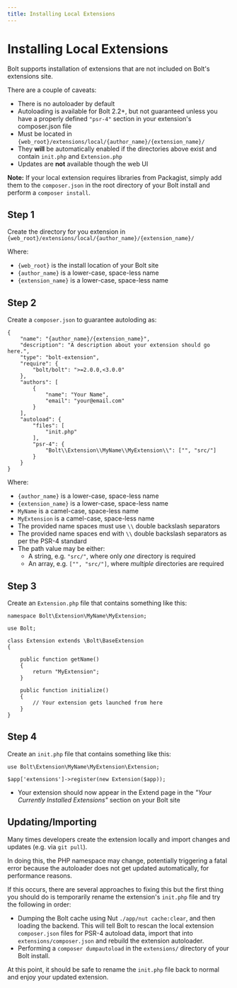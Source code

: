 ```yaml
---
title: Installing Local Extensions
---
```

Installing Local Extensions
===========================

Bolt supports installation of extensions that are not included on Bolt's
extensions site.

There are a couple of caveats:

- There is no autoloader by default
- Autoloading is available for Bolt 2.2+, but not guaranteed unless you have a
  properly defined `"psr-4"` section in your extension's composer.json file
- Must be located in `{web_root}/extensions/local/{author_name}/{extension_name}/`
- They **will** be automatically enabled if the directories above exist and
  contain `init.php` and `Extension.php`
- Updates are **not** available though the web UI

**Note:** If your local extension requires libraries from Packagist, simply add
them to the `composer.json` in the root directory of your Bolt install and
perform a `composer install`.

Step 1
------

Create the directory for you extension in
`{web_root}/extensions/local/{author_name}/{extension_name}/`

Where:
 - `{web_root}` is the install location of your Bolt site
 - `{author_name}` is a lower-case, space-less name
 - `{extension_name}` is a lower-case, space-less name

Step 2
------

Create a `composer.json` to guarantee autoloding as:

```
{
    "name": "{author_name}/{extension_name}",
    "description": "A description about your extension should go here.",
    "type": "bolt-extension",
    "require": {
        "bolt/bolt": ">=2.0.0,<3.0.0"
    },
    "authors": [
        {
            "name": "Your Name",
            "email": "your@email.com"
        }
    ],
    "autoload": {
        "files": [
            "init.php"
        ],
        "psr-4": {
            "Bolt\\Extension\\MyName\\MyExtension\\": ["", "src/"]
        }
    }
}

```
Where:
 - `{author_name}` is a lower-case, space-less name
 - `{extension_name}` is a lower-case, space-less name
 - `MyName` is a camel-case, space-less name
 - `MyExtension` is a camel-case, space-less name
 - The provided name spaces must use `\\` double backslash separators
 - The provided name spaces end with `\\` double backslash separators as per the
   PSR-4 standard
 - The path value may be either:
   - A string, e.g. `"src/"`, where only *one* directory is required
   - An array, e.g. `["", "src/"]`, where *multiple* directories are required

Step 3
------

Create an `Extension.php` file that contains something like this:

```
namespace Bolt\Extension\MyName\MyExtension;

use Bolt;

class Extension extends \Bolt\BaseExtension
{

    public function getName()
    {
        return "MyExtension";
    }

    public function initialize()
    {
        // Your extension gets launched from here
    }
}
```

Step 4
------

Create an `init.php` file that contains something like this:

```
use Bolt\Extension\MyName\MyExtension\Extension;

$app['extensions']->register(new Extension($app));
```
- Your extension should now appear in the Extend page in the *"Your Currently
    Installed Extensions"* section on your Bolt site

Updating/Importing
------------------

Many times developers create the extension locally and import changes and
updates (e.g. via `git pull`).

In doing this, the PHP namespace may change, potentially triggering a fatal
error because the autoloader does not get updated automatically, for performance
reasons.

If this occurs, there are several approaches to fixing this but the first thing
you should do is temporarily rename the extension's `init.php` file and try the
following in order:

- Dumping the Bolt cache using Nut `./app/nut cache:clear`, and then loading the
  backend. This will tell Bolt to rescan the local extension `composer.json`
  files for PSR-4 autoload data, import that into `extensions/composer.json` and
  rebuild the extension autoloader.
- Performing a `composer dumpautoload` in the `extensions/` directory of your
  Bolt install.

At this point, it should be safe to rename the `init.php` file back to normal
and enjoy your updated extension.

